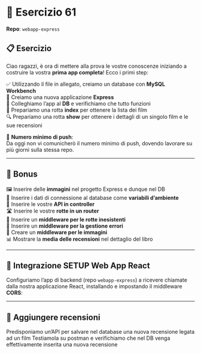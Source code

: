 # 📘 Esercizio 61

**Repo**: `webapp-express`

## 📋 Esercizio

Ciao ragazzi, è ora di mettere alla prova le vostre conoscenze iniziando a costruire la vostra **prima app completa**! Ecco i primi step:

✅ Utilizzando il file in allegato, creiamo un database con **MySQL Workbench**  
🚀 Creiamo una nuova applicazione **Express**  
🔗 Colleghiamo l’app al **DB** e verifichiamo che tutto funzioni  
📄 Prepariamo una rotta **index** per ottenere la lista dei film  
🔍 Prepariamo una rotta **show** per ottenere i dettagli di un singolo film e le sue recensioni

📌 **Numero minimo di push**:  
Da oggi non vi comunicherò il numero minimo di push, dovendo lavorare su più giorni sulla stessa repo.

---

## 🌟 Bonus

🖼️ Inserire delle **immagini** nel progetto Express e dunque nel DB  
🔐 Inserire i dati di connessione al database come **variabili d’ambiente**  
📂 Inserire le vostre **API in controller**  
🛣️ Inserire le vostre **rotte in un router**  
🚫 Inserire un **middleware per le rotte inesistenti**  
🐛 Inserire un **middleware per la gestione errori**  
🧩 Creare un **middleware per le immagini**  
📊 Mostrare la **media delle recensioni** nel dettaglio del libro

---

## 🔗 Integrazione SETUP Web App React

Configuriamo l’app di backend (repo `webapp-express`) a ricevere chiamate dalla nostra applicazione React, installando e impostando il middleware **CORS**:

---

## 🚀 Aggiungere recensioni

Predisponiamo un’API per salvare nel database una nuova recensione legata ad un film
Testiamola su postman e verifichiamo che nel DB venga effettivamente inserita una nuova recensione
